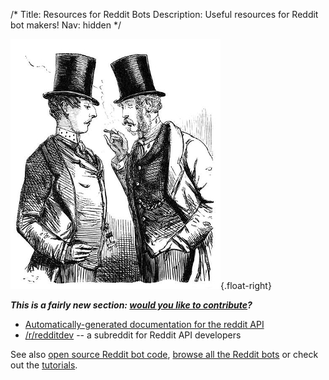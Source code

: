 /*
Title: Resources for Reddit Bots
Description: Useful resources for Reddit bot makers!
Nav: hidden
*/

![Hrmpf!](/content/images/illustrations/taste.jpg){.float-right}

***This is a fairly new section: [would you like to contribute](https://github.com/botwiki/botwiki.org)?***

- [Automatically-generated documentation for the reddit API](https://www.reddit.com/dev/api)
- [/r/redditdev](https://www.reddit.com/r/redditdev) -- a subreddit for Reddit API developers




See also [open source Reddit bot code](/tag/reddit+opensource), [browse all the Reddit bots](/bots/redditbots) or check out the [tutorials](/tutorials/redditbots).